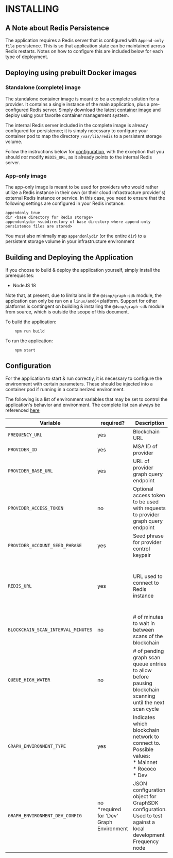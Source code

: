 # INSTALLING

## A Note about Redis Persistence

The application requires a Redis server that is configured with `Append-only file` persistence. This is so that application state can be maintained across Redis restarts. Notes on how to configure this are included below for each type of deployment.


## Deploying using prebuilt Docker images

### Standalone (complete) image

The standalone container image is meant to be a complete solution for a provider. It contains a single instance of the main application, plus a pre-configured Redis server. Simply download the latest [container image](https://hub.docker.com/r/amplicalabs/reconnection-service/) and deploy using your favorite container management system.

The internal Redis server included in the complete image is already configured for persistence; it is simply necessary to configure your container pod to map the directory `/var/lib/redis` to a persistent storage volume.

Follow the instructions below for [configuration](#configuration), with the exception that you should _not_ modify `REDIS_URL`, as it already points to the internal Redis server.

### App-only image

The app-only image is meant to be used for providers who would rather utilize a Redis instance in their own (or their cloud infrastructure provider's) external Redis instance or service. In this case, you need to ensure that the following settings are configured in your Redis instance:
```
appendonly true
dir <base directory for Redis storage>
appendonlydir <subdirectory of base directory where append-only persistence files are stored>
```

You must also minimally map `appendonlydir` (or the entire `dir`) to a persistent storage volume in your infrastructure environment

## Building and Deploying the Application

If you choose to build & deploy the application yourself, simply install the prerequisites:
* NodeJS 18

Note that, at present, due to limitaions in the `@dsnp/graph-sdk` module, the applcation can only be run on a `linux/amd64` platform. Support for other platforms is contingent on building & installing the `@dsnp/graph-sdk` module from source, which is outside the scope of this document.

To build the application:
```
    npm run build
```

To run the application:
```
    npm start
```

## Configuration

For the application to start & run correctly, it is necessary to configure the environment with certain parameters. These should be injected into a container pod if running in a containerized environment.

The following is a list of environment variables that may be set to control the application's behavior and environment. The complete list can always be referenced [here](./env.template)

|Variable|required?|Description|Default|
|-|-|-|-|
|`FREQUENCY_URL`|yes|Blockchain URL|_none_|
|`PROVIDER_ID`|yes|MSA ID of provider|_none_|
|`PROVIDER_BASE_URL`|yes|URL of provider graph query endpoint|_none_|
|`PROVIDER_ACCESS_TOKEN`|no|Optional access token to be used with requests to provider graph query endpoint|_none_|
|`PROVIDER_ACCOUNT_SEED_PHRASE`|yes|Seed phrase for provider control keypair|_none_|
|`REDIS_URL`|yes|URL used to connect to Redis instance|_none_<br/>\*preset to the internal Redis URL in the standalone container|
|`BLOCKCHAIN_SCAN_INTERVAL_MINUTES`|no|# of minutes to wait in between scans of the blockchain|180|
|`QUEUE_HIGH_WATER`|no|# of pending graph scan queue entries to allow before pausing blockchain scanning until the next scan cycle|1000|
|`GRAPH_ENVIRONMENT_TYPE`|yes|Indicates which blockchain network to connect to.<br/>Possible values:<br/>* Mainnet<br/>* Rococo<br/>* Dev|_none_|
|`GRAPH_ENVIRONMENT_DEV_CONFIG`|no<br/>*required for 'Dev' Graph Environment|JSON configuration object for GraphSDK configuration. Used to test against a local development Frequency node|_none_|

